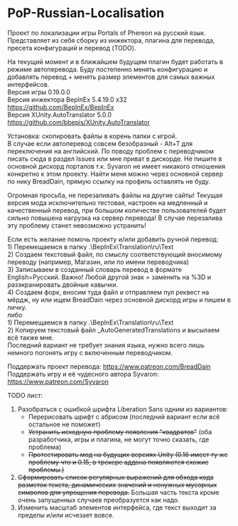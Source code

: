 # PoP-Russian-Localisation
Проект по локализации игры Portals of Phereon на русский язык. Представляет из себя сборку из инжектора, плагина для перевода, пресета конфигураций и перевод (TODO).

На текущий момент и в ближайшем будущем плагин будет работать в режиме автоперевода. Буду постепенно менять конфигурацию и добавлять перевод + менять размер элементов для самых важных интерфейсов.
<br/>Версия игры 0.19.0.0
<br/>Версия инжектора BepInEx 5.4.19.0 x32 https://github.com/BepInEx/BepInEx
<br/>Версия XUnity.AutoTranslator 5.0.0 https://github.com/bbepis/XUnity.AutoTranslator

Установка: скопировать файлы в корень папки с игрой.
<br/>В случае если автоперевод совсем безобразный - Alt+T для переключения на английский.
По поводу проблем с переводчиком писать сюда в раздел Issues или мне приват в дискорде. Не пишите в основной дискорд порталов т.к. Syvaron не имеет никакого отношения конкретно к этом проекту. Найти меня можно через основной сервер по нику BreadDain, прямую ссылку на профиль оставлять не буду.

Огромная просьба, не перезаливать файлы на другие сайты! Текущая версия мода исключительно тестовая, настроен на медленный и качественный перевод, при большом количестве пользователей будет сильно повышена нагрузка на сервер перевода! В случае перезалива эту проблему станет невозможно устранить!

Если есть желание помочь проекту и/или добавить ручной перевод:
<br/>1) Перемещаемся в папку .\BepInEx\Translation\ru\Text
<br/>2) Создаем текстовый файл, по смыслу соответствующий вносимому переводу (например, Магазин, или по имени переводчика)
<br/>3) Записываем в созданный словарь перевод в формате English=Русский. Важно! Любой другой знак = заменить на %3D и разэкранировать двойные кавычки.
<br/>4) Создаем форк, вносим туда файл и отправляем пул реквест на мёрдж, ну или ищем BreadDain через основной дискорд игры и пишем в личку.
<br/>	либо
<br/>1) Перемещаемся в папку .\BepInEx\Translation\ru\Text
<br/>2) Копируем текстовый файл _AutoGeneratedTranslations и высылаем всё также мне.
<br/>Последний вариант не требует знания языка, нужно всего лишь немного погонять игру с включенным переводчиком.

Поддержать проект перевода: https://www.patreon.com/BreadDain
<br/>Поддержать игру и её чудесного автора Syvaron: https://www.patreon.com/Syvaron

TODO лист:
1) Разобраться с ошибкой шрифта Liberation Sans одним из вариантов:
	- Перерисовать шрифт с абрисом (последний вариант если всё остальное не поможет)
	- ~~Устранить исходную проблему появления "квадратов"~~ (оба разработчика, игры и плагина, не могут точно сказать, где проблема)
	- ~~Протестировать мод на будущих версиях Unity (0.16 имеет ту же проблему что и 0.15, в трекере аддона появляются схожие проблемы.)~~
2) ~~Сформировать список регулярных выражений для обхода кода разметок текста, динамических значений и ненужных мусорных символов для упрощения перевода.~~ Большая часть текста кроме очень запущенных случаев преобразуется как надо.
3) Изменить масштаб элементов интерфейса, где текст выходит за пределы и/или исчезает вовсе.

